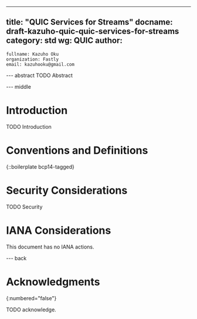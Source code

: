 ---
title: "QUIC Services for Streams"
docname: draft-kazuho-quic-quic-services-for-streams
category: std
wg: QUIC
author:
 -
    fullname: Kazuho Oku
    organization: Fastly
    email: kazuhooku@gmail.com

--- abstract
TODO Abstract


--- middle

# Introduction

TODO Introduction


# Conventions and Definitions

{::boilerplate bcp14-tagged}


# Security Considerations

TODO Security


# IANA Considerations

This document has no IANA actions.


--- back

# Acknowledgments
{:numbered="false"}

TODO acknowledge.
